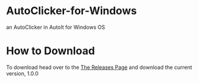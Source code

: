 # AutoClicker-for-Windows
an AutoClicker in AutoIt for Windows OS

# How to Download
To download head over to the [The Releases Page](https://github.com/CamIsAPenguin/AutoClicker-for-Windows/releases/tag/v1.0.0) and download the current version, 1.0.0
